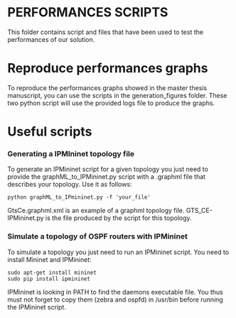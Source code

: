 PERFORMANCES SCRIPTS
====================

This folder contains script and files that have been used to test the performances of our solution.

# Reproduce performances graphs
To reproduce the performances graphs showed in the master thesis manuscript, you can use the scripts in the generation\_figures folder. These two python script will use the provided logs file to produce the graphs.

# Useful scripts

### Generating a IPMIninet topology file
To generate an IPMininet script for a given topology you just need to provide the graphML\_to\_IPMininet.py script with a .graphml file that describes your topology. Use it as follows:
```
python graphML_to_IPmininet.py -f 'your_file'
``` 
GtsCe.graphml.xml is an example of a graphml topology file.
GTS_CE-IPMininet.py is the file produced by the script for this topology.

### Simulate a topology of OSPF routers with IPMininet
To simulate a topology you just need to run an IPMininet script.
You need to install Mininet and IPMininet:
```
sudo apt-get install mininet
sudo pip install ipmininet
```
IPMininet is looking in PATH to find the daemons executable file. You thus must not forget to copy them (zebra and ospfd) in /usr/bin before running the IPMininet script.
